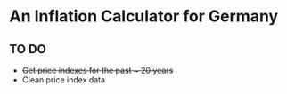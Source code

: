# An Inflation Calculator for Germany

## TO DO

- ~~Get price indexes for the past ~ 20 years~~
- Clean price index data
